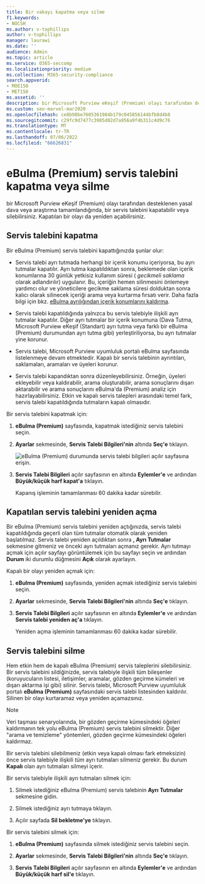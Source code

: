```yaml
---
title: Bir vakayı kapatma veya silme
f1.keywords:
- NOCSH
ms.author: v-tophillips
author: v-tophillips
manager: laurawi
ms.date: ''
audience: Admin
ms.topic: article
ms.service: O365-seccomp
ms.localizationpriority: medium
ms.collection: M365-security-compliance
search.appverid:
- MOE150
- MET150
ms.assetid: ''
description: bir Microsoft Purview eKeşif (Premium) olayı tarafından desteklenen bir araştırma veya yasal olay kapatıldığında veya silindiğinde ne olacağını öğrenin.
ms.custom: seo-marvel-mar2020
ms.openlocfilehash: ce8b98be7605361984b179c045856144bfb8d4b8
ms.sourcegitcommit: c29fc9d7477c3985d02d7a956a9f4b311c4d9c76
ms.translationtype: MT
ms.contentlocale: tr-TR
ms.lasthandoff: 07/06/2022
ms.locfileid: "66626831"
---
```

# <a name="close-or-delete-an-ediscovery-premium-case"></a>eBulma (Premium) servis talebini kapatma veya silme

bir Microsoft Purview eKeşif (Premium) olayı tarafından desteklenen yasal dava veya araştırma tamamlandığında, bir servis talebini kapatabilir veya silebilirsiniz. Kapatılan bir olayı da yeniden açabilirsiniz.

## <a name="close-a-case"></a>Servis talebini kapatma

Bir eBulma (Premium) servis talebini kapattığınızda şunlar olur:

- Servis talebi ayrı tutmada herhangi bir içerik konumu içeriyorsa, bu ayrı tutmalar kapatılır. Ayrı tutma kapatıldıktan sonra, beklemede olan içerik konumlarına 30 günlük yetkisiz kullanım süresi ( *gecikmeli saklama* olarak adlandırılır) uygulanır. Bu, içeriğin hemen silinmesini önlemeye yardımcı olur ve yöneticilere gecikme saklama süresi dolduktan sonra kalıcı olarak silinecek içeriği arama veya kurtarma fırsatı verir. Daha fazla bilgi için bkz. [eBulma ayrılığından içerik konumlarını kaldırma](create-ediscovery-holds.md#removing-content-locations-from-an-ediscovery-hold).

- Servis talebi kapatıldığında yalnızca bu servis talebiyle ilişkili ayrı tutmalar kapatılır. Diğer ayrı tutmalar bir içerik konumuna (Dava Tutma, Microsoft Purview eKeşif (Standart) ayrı tutma veya farklı bir eBulma (Premium) durumundan ayrı tutma gibi) yerleştiriliyorsa, bu ayrı tutmalar yine korunur.

- Servis talebi, Microsoft Purview uyumluluk portalı eBulma sayfasında listelenmeye devam etmektedir. Kapalı bir servis talebinin ayrıntıları, saklamaları, aramaları ve üyeleri korunur.

- Servis talebi kapandıktan sonra düzenleyebilirsiniz. Örneğin, üyeleri ekleyebilir veya kaldırabilir, arama oluşturabilir, arama sonuçlarını dışarı aktarabilir ve arama sonuçlarını eBulma'da (Premium) analiz için hazırlayabilirsiniz. Etkin ve kapalı servis talepleri arasındaki temel fark, servis talebi kapatıldığında tutmaların kapalı olmasıdır.

Bir servis talebini kapatmak için:

1. **eBulma (Premium)** sayfasında, kapatmak istediğiniz servis talebini seçin.

2. **Ayarlar** sekmesinde, **Servis Talebi Bilgileri'nin** altında **Seç'e** tıklayın.

   ![eBulma (Premium) durumunda servis talebi bilgileri açılır sayfasına erişin.](..\media\AeDSelectCaseInformation.png) 

3. **Servis Talebi Bilgileri** açılır sayfasının en altında **Eylemler'e** ve ardından **Büyük/küçük harf kapat'a** tıklayın.

   Kapanış işleminin tamamlanması 60 dakika kadar sürebilir.

## <a name="reopen-a-closed-case"></a>Kapatılan servis talebini yeniden açma

Bir eBulma (Premium) servis talebini yeniden açtığınızda, servis talebi kapatıldığında geçerli olan tüm tutmalar otomatik olarak yeniden başlatılmaz. Servis talebi yeniden açıldıktan sonra **, Ayrı Tutmalar** sekmesine gitmeniz ve önceki ayrı tutmaları açmanız gerekir. Ayrı tutmayı açmak için açılır sayfayı görüntülemek için bu sayfayı seçin ve ardından **Durum** iki durumlu düğmesini **Açık** olarak ayarlayın.

Kapalı bir olayı yeniden açmak için:

1. **eBulma (Premium)** sayfasında, yeniden açmak istediğiniz servis talebini seçin.

2. **Ayarlar** sekmesinde, **Servis Talebi Bilgileri'nin** altında **Seç'e** tıklayın.

3. **Servis Talebi Bilgileri** açılır sayfasının en altında **Eylemler'e** ve ardından **Servis talebi yeniden aç'a** tıklayın.

   Yeniden açma işleminin tamamlanması 60 dakika kadar sürebilir.

## <a name="delete-a-case"></a>Servis talebini silme

Hem etkin hem de kapalı eBulma (Premium) servis taleplerini silebilirsiniz. Bir servis talebini sildiğinizde, servis talebiyle ilişkili tüm bileşenler (koruyucuların listesi, iletişimler, aramalar, gözden geçirme kümeleri ve dışarı aktarma işi gibi) silinir. Servis talebi, Microsoft Purview uyumluluk portalı **eBulma (Premium)** sayfasındaki servis talebi listesinden kaldırılır. Silinen bir olayı kurtaramaz veya yeniden açamazsınız.

> [!NOTE]
> Veri taşması senaryolarında, bir gözden geçirme kümesindeki öğeleri kaldırmanın tek yolu eBulma (Premium) servis talebini silmektir. Diğer "arama ve temizleme" yöntemleri, gözden geçirme kümesindeki öğeleri kaldırmaz.

Bir servis talebini silebilmeniz (etkin veya kapalı olması fark etmeksizin) önce servis talebiyle ilişkili *tüm* ayrı tutmaları silmeniz gerekir. Bu durum **Kapalı** olan ayrı tutmaları silmeyi içerir.

Bir servis talebiyle ilişkili ayrı tutmaları silmek için:

1. Silmek istediğiniz eBulma (Premium) servis talebinin **Ayrı Tutmalar** sekmesine gidin.

2. Silmek istediğiniz ayrı tutmaya tıklayın.

3. Açılır sayfada **Sil bekletme'ye** tıklayın.

Bir servis talebini silmek için:

1. **eBulma (Premium)** sayfasında silmek istediğiniz servis talebini seçin.

2. **Ayarlar** sekmesinde, **Servis Talebi Bilgileri'nin** altında **Seç'e** tıklayın.

3. **Servis Talebi Bilgileri** açılır sayfasının en altında **Eylemler'e** ve ardından **Büyük/küçük harf sil'e** tıklayın.

